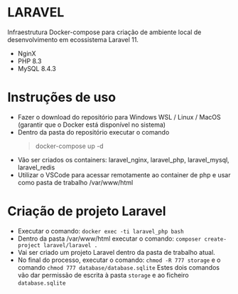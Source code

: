 # LARAVEL

Infraestrutura Docker-compose para criação de ambiente local de desenvolvimento em ecossistema Laravel 11.

- NginX
- PHP 8.3
- MySQL 8.4.3

# Instruções de uso

- Fazer o download do repositório para Windows WSL / Linux / MacOS (garantir que o Docker está disponível no sistema)
- Dentro da pasta do repositório executar o comando
  > docker-compose up -d
- Vão ser criados os containers: laravel_nginx, laravel_php, laravel_mysql, laravel_redis
- Utilizar o VSCode para acessar remotamente ao container de php e usar como pasta de trabalho /var/www/html

# Criação de projeto Laravel

- Executar o comando:
  `docker exec -ti laravel_php bash`
- Dentro da pasta /var/www/html executar o comando: `composer create-project laravel/laravel .`
- Vai ser criado um projeto Laravel dentro da pasta de trabalho atual.
- No final do processo, executar o comando: `chmod -R 777 storage` e o comando `chmod 777 database/database.sqlite`
  Estes dois comandos vão dar permissão de escrita à pasta `storage` e ao ficheiro `database.sqlite`
